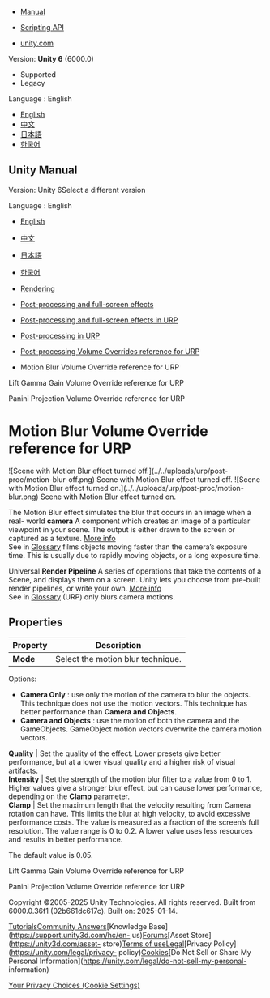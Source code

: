 [](https://docs.unity3d.com)

  * [Manual](../Manual/index.html)
  * [Scripting API](../ScriptReference/index.html)

  * [unity.com](https://unity.com/)

Version: **Unity 6** (6000.0)

  * Supported
  * Legacy

Language : English

  * [English](/Manual/urp/Post-Processing-Motion-Blur.html)
  * [中文](/cn/current/Manual/urp/Post-Processing-Motion-Blur.html)
  * [日本語](/ja/current/Manual/urp/Post-Processing-Motion-Blur.html)
  * [한국어](/kr/current/Manual/urp/Post-Processing-Motion-Blur.html)

[](https://docs.unity3d.com)

## Unity Manual

Version: Unity 6Select a different version

Language : English

  * [English](/Manual/urp/Post-Processing-Motion-Blur.html)
  * [中文](/cn/current/Manual/urp/Post-Processing-Motion-Blur.html)
  * [日本語](/ja/current/Manual/urp/Post-Processing-Motion-Blur.html)
  * [한국어](/kr/current/Manual/urp/Post-Processing-Motion-Blur.html)

  * [Rendering](../rendering-and-post-processing.html)
  * [Post-processing and full-screen effects](../post-processing-and-full-screen-effects.html)
  * [Post-processing and full-screen effects in URP](../urp/post-processing-and-full-screen-effects-urp.html)
  * [Post-processing in URP](../urp/post-processing-in-urp.html)
  * [Post-processing Volume Overrides reference for URP](../urp/EffectList.html)
  * Motion Blur Volume Override reference for URP

[](../urp/Post-Processing-Lift-Gamma-Gain.html)

Lift Gamma Gain Volume Override reference for URP

[](../urp/Post-Processing-Panini-Projection.html)

Panini Projection Volume Override reference for URP

# Motion Blur Volume Override reference for URP

![Scene with Motion Blur effect turned off.](../../uploads/urp/post-
proc/motion-blur-off.png) Scene with Motion Blur effect turned off. ![Scene
with Motion Blur effect turned on.](../../uploads/urp/post-proc/motion-
blur.png) Scene with Motion Blur effect turned on.

The Motion Blur effect simulates the blur that occurs in an image when a real-
world **camera** A component which creates an image of a particular viewpoint
in your scene. The output is either drawn to the screen or captured as a
texture. [More info](../CamerasOverview.html)  
See in [Glossary](../Glossary.html#Camera) films objects moving faster than
the camera’s exposure time. This is usually due to rapidly moving objects, or
a long exposure time.

Universal **Render Pipeline** A series of operations that take the contents of
a Scene, and displays them on a screen. Unity lets you choose from pre-built
render pipelines, or write your own. [More info](../render-pipelines.html)  
See in [Glossary](../Glossary.html#Renderpipeline) (URP) only blurs camera
motions.

## Properties

**Property** | **Description**  
---|---  
**Mode** | Select the motion blur technique.  
Options:

  * **Camera Only** : use only the motion of the camera to blur the objects. This technique does not use the motion vectors. This technique has better performance than **Camera and Objects**.
  * **Camera and Objects** : use the motion of both the camera and the GameObjects. GameObject motion vectors overwrite the camera motion vectors.

  
**Quality** | Set the quality of the effect. Lower presets give better performance, but at a lower visual quality and a higher risk of visual artifacts.  
**Intensity** | Set the strength of the motion blur filter to a value from 0 to 1. Higher values give a stronger blur effect, but can cause lower performance, depending on the **Clamp** parameter.  
**Clamp** | Set the maximum length that the velocity resulting from Camera rotation can have. This limits the blur at high velocity, to avoid excessive performance costs. The value is measured as a fraction of the screen’s full resolution. The value range is 0 to 0.2. A lower value uses less resources and results in better performance.  
  
The default value is 0.05.  
  
[](../urp/Post-Processing-Lift-Gamma-Gain.html)

Lift Gamma Gain Volume Override reference for URP

[](../urp/Post-Processing-Panini-Projection.html)

Panini Projection Volume Override reference for URP

Copyright ©2005-2025 Unity Technologies. All rights reserved. Built from
6000.0.36f1 (02b661dc617c). Built on: 2025-01-14.

[Tutorials](https://learn.unity.com/)[Community
Answers](https://answers.unity3d.com)[Knowledge
Base](https://support.unity3d.com/hc/en-
us)[Forums](https://forum.unity3d.com)[Asset Store](https://unity3d.com/asset-
store)[Terms of
use](https://docs.unity3d.com/Manual/TermsOfUse.html)[Legal](https://unity.com/legal)[Privacy
Policy](https://unity.com/legal/privacy-
policy)[Cookies](https://unity.com/legal/cookie-policy)[Do Not Sell or Share
My Personal Information](https://unity.com/legal/do-not-sell-my-personal-
information)

[Your Privacy Choices (Cookie Settings)](javascript:void\(0\);)

